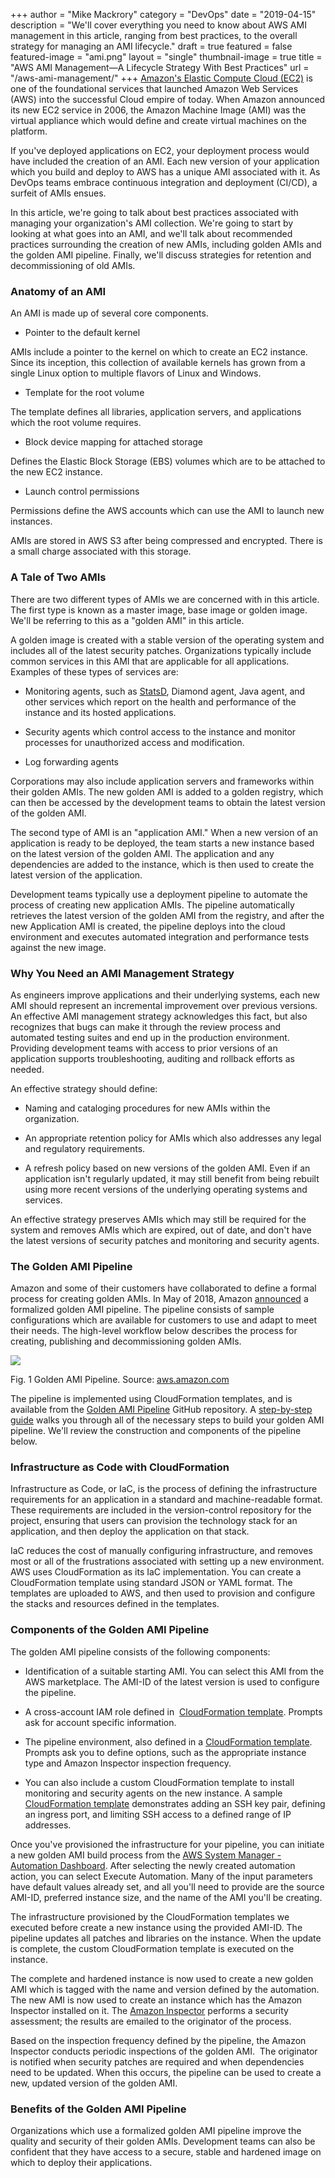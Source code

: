 +++
author = "Mike Mackrory"
category = "DevOps"
date = "2019-04-15"
description = "We'll cover everything you need to know about AWS AMI management in this article, ranging from best practices, to the overall strategy for managing an AMI lifecycle."
draft = true
featured = false
featured-image = "ami.png"
layout = "single"
thumbnail-image = true
title = "AWS AMI Management—A Lifecycle Strategy With Best Practices"
url = "/aws-ami-management/"
+++
[Amazon's Elastic Compute Cloud (EC2)](/ec2-instances/) is one of the foundational services that launched Amazon Web Services (AWS) into the successful Cloud empire of today. When Amazon announced its new EC2 service in 2006, the Amazon Machine Image (AMI) was the virtual appliance which would define and create virtual machines on the platform.

If you've deployed applications on EC2, your deployment process would have included the creation of an AMI. Each new version of your application which you build and deploy to AWS has a unique AMI associated with it. As DevOps teams embrace continuous integration and deployment (CI/CD), a surfeit of AMIs ensues.

In this article, we're going to talk about best practices associated with managing your organization's AMI collection. We're going to start by looking at what goes into an AMI, and we'll talk about recommended practices surrounding the creation of new AMIs, including golden AMIs and the golden AMI pipeline. Finally, we'll discuss strategies for retention and decommissioning of old AMIs.

### Anatomy of an AMI

An AMI is made up of several core components.

-   Pointer to the default kernel

AMIs include a pointer to the kernel on which to create an EC2 instance. Since its inception, this collection of available kernels has grown from a single Linux option to multiple flavors of Linux and Windows.

-   Template for the root volume

The template defines all libraries, application servers, and applications which the root volume requires.

-   Block device mapping for attached storage

Defines the Elastic Block Storage (EBS) volumes which are to be attached to the new EC2 instance.

-   Launch control permissions

Permissions define the AWS accounts which can use the AMI to launch new instances.

AMIs are stored in AWS S3 after being compressed and encrypted. There is a small charge associated with this storage.

### A Tale of Two AMIs

There are two different types of AMIs we are concerned with in this article. The first type is known as a master image, base image or golden image. We'll be referring to this as a "golden AMI" in this article.

A golden image is created with a stable version of the operating system and includes all of the latest security patches. Organizations typically include common services in this AMI that are applicable for all applications. Examples of these types of services are:

-   Monitoring agents, such as [StatsD](https://github.com/statsd/statsd), Diamond agent, Java agent, and other services which report on the health and performance of the instance and its hosted applications.

-   Security agents which control access to the instance and monitor processes for unauthorized access and modification.

-   Log forwarding agents

Corporations may also include application servers and frameworks within their golden AMIs. The new golden AMI is added to a golden registry, which can then be accessed by the development teams to obtain the latest version of the golden AMI.

The second type of AMI is an "application AMI." When a new version of an application is ready to be deployed, the team starts a new instance based on the latest version of the golden AMI. The application and any dependencies are added to the instance, which is then used to create the latest version of the application.

Development teams typically use a deployment pipeline to automate the process of creating new application AMIs. The pipeline automatically retrieves the latest version of the golden AMI from the registry, and after the new Application AMI is created, the pipeline deploys into the cloud environment and executes automated integration and performance tests against the new image.

### Why You Need an AMI Management Strategy

As engineers improve applications and their underlying systems, each new AMI should represent an incremental improvement over previous versions. An effective AMI management strategy acknowledges this fact, but also recognizes that bugs can make it through the review process and automated testing suites and end up in the production environment. Providing development teams with access to prior versions of an application supports troubleshooting, auditing and rollback efforts as needed.

An effective strategy should define:

-   Naming and cataloging procedures for new AMIs within the organization.

-   An appropriate retention policy for AMIs which also addresses any legal and regulatory requirements.

-   A refresh policy based on new versions of the golden AMI. Even if an application isn't regularly updated, it may still benefit from being rebuilt using more recent versions of the underlying operating systems and services.

An effective strategy preserves AMIs which may still be required for the system and removes AMIs which are expired, out of date, and don't have the latest versions of security patches and monitoring and security agents.

### The Golden AMI Pipeline

Amazon and some of their customers have collaborated to define a formal process for creating golden AMIs. In May of 2018, Amazon [announced](https://aws.amazon.com/blogs/awsmarketplace/announcing-the-golden-ami-pipeline/) a formalized golden AMI pipeline. The pipeline consists of sample configurations which are available for customers to use and adapt to meet their needs. The high-level workflow below describes the process for creating, publishing and decommissioning golden AMIs.

![](https://lh6.googleusercontent.com/BkClrGJFa0DQ7E-F8t1NOt0DxI64mM_18ogHwA-Z2E8HOYRxgDmPgibBje3VJGwdkIJQkrWqMP_JhD_ZRMVDdQjxxjVw0RIUodLJJXOXV2ImB5j5-UUD0aSXwGxw8WvA7QCfBO--)

Fig. 1 Golden AMI Pipeline. Source: [aws.amazon.com](https://aws.amazon.com/blogs/awsmarketplace/announcing-the-golden-ami-pipeline/)

The pipeline is implemented using CloudFormation templates, and is available from the [Golden AMI Pipeline](https://github.com/aws-samples/aws-golden-ami-pipeline-sample) GitHub repository. A [step-by-step guide](https://github.com/aws-samples/aws-golden-ami-pipeline-sample/blob/master/Golden-AMI-Pipeline-Guide%20V1.0.pdf) walks you through all of the necessary steps to build your golden AMI pipeline. We'll review the construction and components of the pipeline below.

### Infrastructure as Code with CloudFormation

Infrastructure as Code, or IaC, is the process of defining the infrastructure requirements for an application in a standard and machine-readable format. These requirements are included in the version-control repository for the project, ensuring that users can provision the technology stack for an application, and then deploy the application on that stack.

IaC reduces the cost of manually configuring infrastructure, and removes most or all of the frustrations associated with setting up a new environment. AWS uses CloudFormation as its IaC implementation. You can create a CloudFormation template using standard JSON or YAML format. The templates are uploaded to AWS, and then used to provision and configure the stacks and resources defined in the templates.

### Components of the Golden AMI Pipeline

The golden AMI pipeline consists of the following components:

-   Identification of a suitable starting AMI. You can select this AMI from the AWS marketplace. The AMI-ID of the latest version is used to configure the pipeline.

-   A cross-account IAM role defined in  [CloudFormation template](https://raw.githubusercontent.com/aws-samples/aws-golden-ami-pipeline-sample/master/Golden-AMI-Cross-Account-Role.json). Prompts ask for account specific information.

-   The pipeline environment, also defined in a [CloudFormation template](https://raw.githubusercontent.com/aws-samples/aws-golden-ami-pipeline-sample/master/Gold-AMi-Stack-CFT-CI.json). Prompts ask you to define options, such as the appropriate instance type and Amazon Inspector inspection frequency.

-   You can also include a custom CloudFormation template to install monitoring and security agents on the new instance. A sample [CloudFormation template](https://raw.githubusercontent.com/aws-samples/aws-golden-ami-pipeline-sample/master/simpleEC2-SSMParamInput.json) demonstrates adding an SSH key pair, defining an ingress port, and limiting SSH access to a defined range of IP addresses.

Once you've provisioned the infrastructure for your pipeline, you can initiate a new golden AMI build process from the [AWS System Manager - Automation Dashboard](https://console.aws.amazon.com/systems-manager/automation). After selecting the newly created automation action, you can select Execute Automation. Many of the input parameters have default values already set, and all you'll need to provide are the source AMI-ID, preferred instance size, and the name of the AMI you'll be creating.

The infrastructure provisioned by the CloudFormation templates we executed before create a new instance using the provided AMI-ID. The pipeline updates all patches and libraries on the instance. When the update is complete, the custom CloudFormation template is executed on the instance.

The complete and hardened instance is now used to create a new golden AMI which is tagged with the name and version defined by the automation. The new AMI is now used to create an instance which has the Amazon Inspector installed on it. The [Amazon Inspector](https://aws.amazon.com/inspector/) performs a security assessment; the results are emailed to the originator of the process.

Based on the inspection frequency defined by the pipeline, the Amazon Inspector conducts periodic inspections of the golden AMI.  The originator is notified when security patches are required and when dependencies need to be updated. When this occurs, the pipeline can be used to create a new, updated version of the golden AMI.

### Benefits of the Golden AMI Pipeline

Organizations which use a formalized golden AMI pipeline improve the quality and security of their golden AMIs. Development teams can also be confident that they have access to a secure, stable and hardened image on which to deploy their applications.